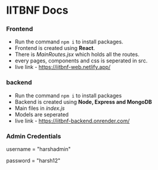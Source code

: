 # IITBNF Docs

### Frontend

- Run the command <code>npm i</code> to install packages.
- Frontend is created using <b>React</b>.
- There is <i>MainRoutes.jsx</i> which holds all the routes.
- every pages, components and css is seperated in src.
- live link - https://iitbnf-web.netlify.app/

### backend

- Run the command <code>npm i</code> to install packages
- Backend is created using <b>Node, Express and MongoDB</b>
- Main files in <i>index.js</i>
- Models are seperated
- live link - https://iitbnf-backend.onrender.com/

### Admin Credentials

<p>username = "harshadmin"</p>
<p>password = "harsh12"</p>
